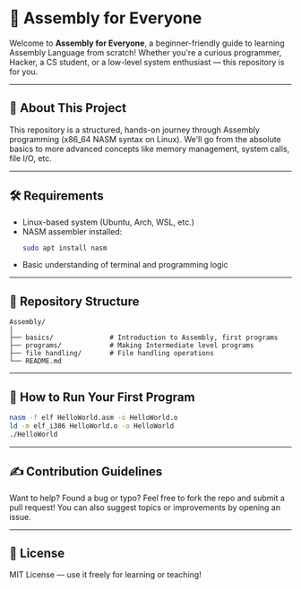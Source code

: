 # 🧠 Assembly for Everyone

Welcome to **Assembly for Everyone**, a beginner-friendly guide to learning Assembly Language from scratch! Whether you're a curious programmer, Hacker, a CS student, or a low-level system enthusiast — this repository is for you.

---

## 🚀 About This Project

This repository is a structured, hands-on journey through Assembly programming (x86_64 NASM syntax on Linux). We'll go from the absolute basics to more advanced concepts like memory management, system calls, file I/O, etc.

---

## 🛠 Requirements

- Linux-based system (Ubuntu, Arch, WSL, etc.)
- NASM assembler installed:
  ```bash
  sudo apt install nasm
  ```
- Basic understanding of terminal and programming logic

---

## 📁 Repository Structure

```
Assembly/
│
├── basics/              # Introduction to Assembly, first programs
├── programs/            # Making Intermediate level programs
├── file handling/       # File handling operations
└── README.md
```

---

## 🧪 How to Run Your First Program

```bash
nasm -f elf HelloWorld.asm -o HelloWorld.o
ld -m elf_i386 HelloWorld.o -o HelloWorld
./HelloWorld
```

---

## ✍️ Contribution Guidelines

Want to help? Found a bug or typo? Feel free to fork the repo and submit a pull request! You can also suggest topics or improvements by opening an issue.

---

## 📜 License

MIT License — use it freely for learning or teaching!